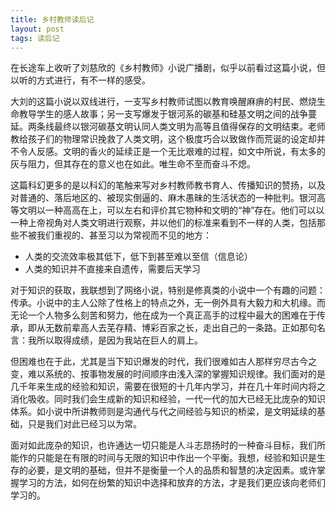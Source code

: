 ```yaml
---
title: 乡村教师读后记
layout: post
tags: 读后记
---
```


在长途车上收听了刘慈欣的《乡村教师》小说广播剧，似乎以前看过这篇小说，但以听的方式进行，有不一样的感受。

大刘的这篇小说以双线进行，一支写乡村教师试图以教育唤醒麻痹的村民、燃烧生命教导学生的感人故事；另一支写爆发于银河系的碳基和硅基文明之间的战争蔓延。两条线最终以银河碳基文明认同人类文明为高等且值得保存的文明结束。老师教给孩子们的物理常识挽救了人类文明，这个极度巧合以致做作而荒诞的设定却并不令人反感。文明的香火的延续正是一个无比艰难的过程，如文中所说，有太多的灰与阻力，但其存在的意义也在如此。唯生命不至而奋斗不熄。

这篇科幻更多的是以科幻的笔触来写对乡村教师教书育人、传播知识的赞扬，以及对普通的、落后地区的、被现实倒逼的、麻木愚昧的生活状态的一种批判。银河高等文明以一种高高在上，可以左右和评价其它物种和文明的“神”存在。他们可以以一种上帝视角对人类文明进行观察，并以他们的标准来看到不一样的人类，包括那些不被我们重视的、甚至习以为常视而不见的地方：

* 人类的交流效率极其低下，低下到甚至难以至信（信息论）
* 人类的知识并不直接来自遗传，需要后天学习

对于知识的获取，我联想到了网络小说，特别是修真类的小说中一个有趣的问题：传承。小说中的主人公除了性格上的特点之外，无一例外具有大毅力和大机缘。而无论一个人物多么刻苦和努力，他在成为一个真正高手的过程中最大的困难在于传承，即从无数前辈高人去芜存精、博彩百家之长，走出自己的一条路。正如那句名言：我所以取得成绩，是因为我站在巨人的肩上。

但困难也在于此，尤其是当下知识爆发的时代，我们很难如古人那样穷尽古今之变，难以系统的、按事物发展的时间顺序由浅入深的掌握知识规律。我们面对的是几千年来生成的经验和知识，需要在很短的十几年内学习，并在几十年时间内将之消化吸收。同时我们会生成新的知识和经验，一代一代的加大已经无比庞杂的知识体系。如小说中所讲教师则是沟通代与代之间经验与知识的桥梁，是文明延续的基础，只是我们对此已经习以为常。

面对如此庞杂的知识，也许通达一切只能是人斗志昂扬时的一种奋斗目标，我们所能作的只能是在有限的时间与无限的知识中作出一个平衡。我想，经验和知识是生存的必要，是文明的基础，但并不是衡量一个人的品质和智慧的决定因素。或许掌握学习的方法，如何在纷繁的知识中选择和放弃的方法，才是我们更应该向老师们学习的。
